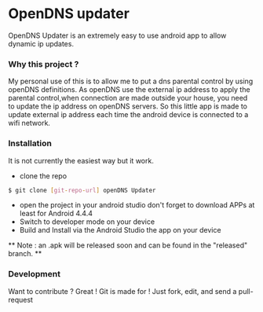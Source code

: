 OpenDNS updater
==============
OpenDNS Updater is an extremely easy to use android app to allow dynamic ip updates.
### Why this project ?
My personal use of this is to allow me to put a dns parental control by using openDNS definitions. As openDNS use the external ip address to apply the parental control,when connection are made outside your house, you need to update the ip address on openDNS servers. So this little app is made to update external ip address each time the android device is connected to a wifi network.
### Installation
It is not currently the easiest way but it work.
- clone the repo
```sh
$ git clone [git-repo-url] openDNS Updater
```
- open the project in your android studio don't forget to download APPs at least for Android 4.4.4
- Switch to developer mode on your device
- Build and Install via the Android Studio the app on your device

** Note : an .apk will be released soon and can be found in the "released" branch. **
### Development
Want to contribute ? Great !
Git is made for ! Just fork, edit, and send a pull-request